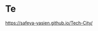 <!-- favicon -->
<!-- font awsome file not work i add link -->

# Te

https://safeya-yasien.github.io/Tech-City/
